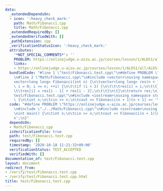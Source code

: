 ```yaml
---
data:
  _extendedDependsOn:
  - icon: ':heavy_check_mark:'
    path: Math/Fibonacci.cpp
    title: Math/Fibonacci.cpp
  _extendedRequiredBy: []
  _extendedVerifiedWith: []
  _pathExtension: cpp
  _verificationStatusIcon: ':heavy_check_mark:'
  attributes:
    '*NOT_SPECIAL_COMMENTS*': ''
    PROBLEM: https://onlinejudge.u-aizu.ac.jp/courses/lesson/1/ALDS1/all/ALDS1_10_A
    links:
    - https://onlinejudge.u-aizu.ac.jp/courses/lesson/1/ALDS1/all/ALDS1_10_A
  bundledCode: "#line 1 \"test/Fibonacci.test.cpp\"\n#define PROBLEM \"https://onlinejudge.u-aizu.ac.jp/courses/lesson/1/ALDS1/all/ALDS1_10_A\"\
    \n#line 2 \"Math/Fibonacci.cpp\"\n#include <vector>\nusing namespace std;\n\n\
    vector<long long> Fibonacci(int n) {\n\tvector<long long> res(n + 1);\n\tfor (int\
    \ i = 0; i <= n; ++i) {\n\t\tif (i < 2) {\n\t\t\tres[i] = i;\n\t\t} else {\n\t\
    \t\tres[i] = res[i - 1] + res[i - 2];\n\t\t}\n\t}\n\treturn res;\n}\n#line 3 \"\
    test/Fibonacci.test.cpp\"\n#include <iostream>\nusing namespace std;\n\nint main()\
    \ {\n\tint n;\n\tcin >> n;\n\tcout << Fibonacci(n + 1)[n + 1] << '\\n';\n}\n"
  code: "#define PROBLEM \"https://onlinejudge.u-aizu.ac.jp/courses/lesson/1/ALDS1/all/ALDS1_10_A\"\
    \n#include \"./../Math/Fibonacci.cpp\"\n#include <iostream>\nusing namespace std;\n\
    \nint main() {\n\tint n;\n\tcin >> n;\n\tcout << Fibonacci(n + 1)[n + 1] << '\\\
    n';\n}"
  dependsOn:
  - Math/Fibonacci.cpp
  isVerificationFile: true
  path: test/Fibonacci.test.cpp
  requiredBy: []
  timestamp: '2020-10-18 11:21:32+09:00'
  verificationStatus: TEST_ACCEPTED
  verifiedWith: []
documentation_of: test/Fibonacci.test.cpp
layout: document
redirect_from:
- /verify/test/Fibonacci.test.cpp
- /verify/test/Fibonacci.test.cpp.html
title: test/Fibonacci.test.cpp
---
```

